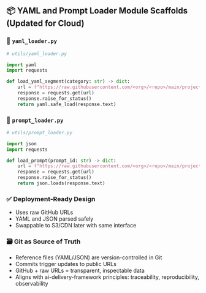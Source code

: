 ## 📦 YAML and Prompt Loader Module Scaffolds (Updated for Cloud)

### 📄 `yaml_loader.py`
```python
# utils/yaml_loader.py

import yaml
import requests

def load_yaml_segment(category: str) -> dict:
    url = f"https://raw.githubusercontent.com/<org>/<repo>/main/project/inputs/knowledgebooks/segments/youth_career_guide_{category.lower()}.yaml"
    response = requests.get(url)
    response.raise_for_status()
    return yaml.safe_load(response.text)
```

### 📄 `prompt_loader.py`
```python
# utils/prompt_loader.py

import json
import requests

def load_prompt(prompt_id: str) -> dict:
    url = f"https://raw.githubusercontent.com/<org>/<repo>/main/project/inputs/prompts/{prompt_id}.json"
    response = requests.get(url)
    response.raise_for_status()
    return json.loads(response.text)
```

### ✅ Deployment-Ready Design
- Uses raw GitHub URLs
- YAML and JSON parsed safely
- Swappable to S3/CDN later with same interface

### 🗃 Git as Source of Truth
- Reference files (YAML/JSON) are version-controlled in Git
- Commits trigger updates to public URLs
- GitHub + raw URLs = transparent, inspectable data
- Aligns with ai-delivery-framework principles: traceability, reproducibility, observability